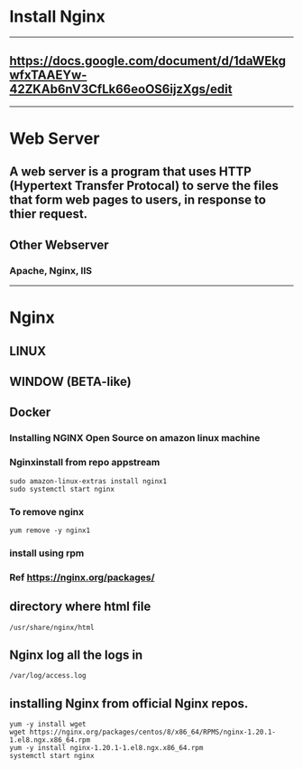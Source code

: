 # Install Nginx
*************************
## https://docs.google.com/document/d/1daWEkgwfxTAAEYw-42ZKAb6nV3CfLk66eoOS6ijzXgs/edit
*************************
# Web Server
## A web server is a program that uses HTTP (Hypertext Transfer Protocal) to serve the files that form web pages to users, in response to thier request.
## Other Webserver
### Apache, Nginx, IIS
**********************
# Nginx
## LINUX
## WINDOW (BETA-like)
## Docker
### Installing NGINX Open Source on amazon linux machine
### Nginxinstall from repo appstream
```
sudo amazon-linux-extras install nginx1
sudo systemctl start nginx
```
### To remove nginx
```
yum remove -y nginx1
```
### install using rpm
### Ref https://nginx.org/packages/
## directory where html file
```
/usr/share/nginx/html
```
## Nginx log all the logs in 
```
/var/log/access.log
```

## installing Nginx from official Nginx repos.
```
yum -y install wget
wget https://nginx.org/packages/centos/8/x86_64/RPMS/nginx-1.20.1-1.el8.ngx.x86_64.rpm
yum -y install nginx-1.20.1-1.el8.ngx.x86_64.rpm
systemctl start nginx
```